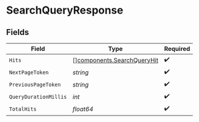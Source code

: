 # SearchQueryResponse


## Fields

| Field                                                                    | Type                                                                     | Required                                                                 | Description                                                              |
| ------------------------------------------------------------------------ | ------------------------------------------------------------------------ | ------------------------------------------------------------------------ | ------------------------------------------------------------------------ |
| `Hits`                                                                   | [][components.SearchQueryHit](../../models/components/searchqueryhit.md) | :heavy_check_mark:                                                       | N/A                                                                      |
| `NextPageToken`                                                          | *string*                                                                 | :heavy_check_mark:                                                       | N/A                                                                      |
| `PreviousPageToken`                                                      | *string*                                                                 | :heavy_check_mark:                                                       | N/A                                                                      |
| `QueryDurationMillis`                                                    | *int*                                                                    | :heavy_check_mark:                                                       | N/A                                                                      |
| `TotalHits`                                                              | *float64*                                                                | :heavy_check_mark:                                                       | N/A                                                                      |